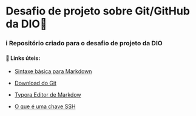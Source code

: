 #  Desafio de projeto sobre Git/GitHub da DIO:muscle:

### :information_source: Repositório criado para o desafio de projeto da DIO

#### :link: Links úteis:

* [Sintaxe básica para Markdown](https://www.markdownguide.org/basic-syntax/)

* [Download do Git](https://git-scm.com/downloads)
* [Typora Editor de Markdow](https://typora.io)
* [O que é uma chave SSH](https://www.spiritsec.com/2019/06/04/como-gerar-e-usar-chaves-ssh-no-linux/#:~:text=Introdução%3A%20O%20que%20são%20chaves,um%20par%20de%20chaves%20RSA.)


